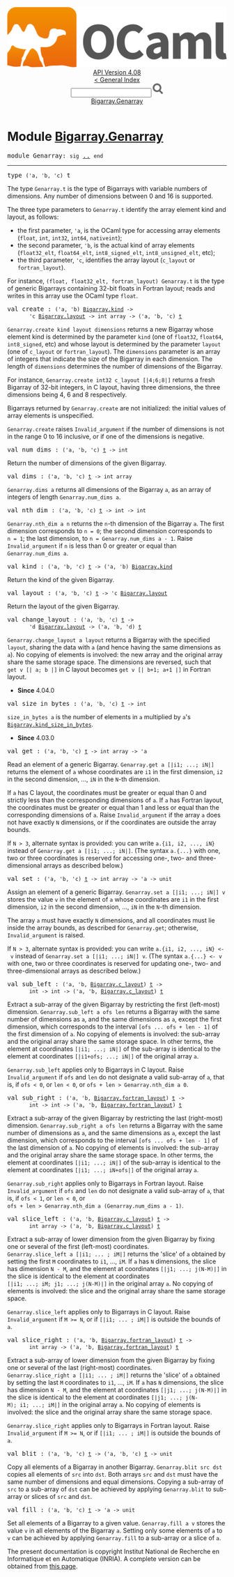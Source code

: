 <!-- ((! set title API !)) ((! set documentation !)) ((! set api !)) ((! set nobreadcrumb !)) -->
<div class="api"><header><nav class="toc brand"><a class="brand" href="https://ocaml.org/"><img src="colour-logo-gray.svg" class="svg" alt="OCaml"></a></nav><nav class="toc"><div class="toc_version"><a href="/docs" id="version-select">API Version 4.08</a></div><a href="index.html">&lt; General Index</a><div class="api_search"><input type="text" name="apisearch" id="api_search" oninput="mySearch(false);" onkeypress="this.oninput();" onclick="this.oninput();" onpaste="this.oninput();">
<img src="search_icon.svg" alt="Search" class="svg" onclick="mySearch(false)"></div>
<div id="search_results"></div><div class="toc_title"><a href="#top">Bigarray.Genarray</a></div><ul></ul></nav></header>

<h1>Module <a href="type_Bigarray.Genarray.html">Bigarray.Genarray</a></h1>

<pre><span id="MODULEGenarray"><span class="keyword">module</span> Genarray</span>: <code class="code"><span class="keyword">sig</span></code> <a href="Bigarray.Genarray.html">..</a> <code class="code"><span class="keyword">end</span></code></pre><hr width="100%">

<pre><span id="TYPEt"><span class="keyword">type</span> <code class="type">('a, 'b, 'c)</code> t</span> </pre>
<div class="info ">
<div class="info-desc">
<p>The type <code class="code"><span class="constructor">Genarray</span>.t</code> is the type of Bigarrays with variable
     numbers of dimensions.  Any number of dimensions between 0 and 16
     is supported.</p>

<p>The three type parameters to <code class="code"><span class="constructor">Genarray</span>.t</code> identify the array element
     kind and layout, as follows:</p>
<ul>
<li>the first parameter, <code class="code"><span class="keywordsign">'</span>a</code>, is the OCaml type for accessing array
       elements (<code class="code">float</code>, <code class="code">int</code>, <code class="code">int32</code>, <code class="code">int64</code>, <code class="code">nativeint</code>);</li>
<li>the second parameter, <code class="code"><span class="keywordsign">'</span>b</code>, is the actual kind of array elements
       (<code class="code">float32_elt</code>, <code class="code">float64_elt</code>, <code class="code">int8_signed_elt</code>, <code class="code">int8_unsigned_elt</code>,
       etc);</li>
<li>the third parameter, <code class="code"><span class="keywordsign">'</span>c</code>, identifies the array layout
       (<code class="code">c_layout</code> or <code class="code">fortran_layout</code>).</li>
</ul>
<p>For instance, <code class="code">(float,&nbsp;float32_elt,&nbsp;fortran_layout)&nbsp;<span class="constructor">Genarray</span>.t</code>
     is the type of generic Bigarrays containing 32-bit floats
     in Fortran layout; reads and writes in this array use the
     OCaml type <code class="code">float</code>.</p>
</div>
</div>


<pre><span id="VALcreate"><span class="keyword">val</span> create</span> : <code class="type">('a, 'b) <a href="Bigarray.html#TYPEkind">Bigarray.kind</a> -&gt;<br>       'c <a href="Bigarray.html#TYPElayout">Bigarray.layout</a> -&gt; int array -&gt; ('a, 'b, 'c) <a href="Bigarray.Genarray.html#TYPEt">t</a></code></pre><div class="info ">
<div class="info-desc">
<p><code class="code"><span class="constructor">Genarray</span>.create&nbsp;kind&nbsp;layout&nbsp;dimensions</code> returns a new Bigarray
     whose element kind is determined by the parameter <code class="code">kind</code> (one of
     <code class="code">float32</code>, <code class="code">float64</code>, <code class="code">int8_signed</code>, etc) and whose layout is
     determined by the parameter <code class="code">layout</code> (one of <code class="code">c_layout</code> or
     <code class="code">fortran_layout</code>).  The <code class="code">dimensions</code> parameter is an array of
     integers that indicate the size of the Bigarray in each dimension.
     The length of <code class="code">dimensions</code> determines the number of dimensions
     of the Bigarray.</p>

<p>For instance, <code class="code"><span class="constructor">Genarray</span>.create&nbsp;int32&nbsp;c_layout&nbsp;[|4;6;8|]</code>
     returns a fresh Bigarray of 32-bit integers, in C layout,
     having three dimensions, the three dimensions being 4, 6 and 8
     respectively.</p>

<p>Bigarrays returned by <code class="code"><span class="constructor">Genarray</span>.create</code> are not initialized:
     the initial values of array elements is unspecified.</p>

<p><code class="code"><span class="constructor">Genarray</span>.create</code> raises <code class="code"><span class="constructor">Invalid_argument</span></code> if the number of dimensions
     is not in the range 0 to 16 inclusive, or if one of the dimensions
     is negative.</p>
</div>
</div>

<pre><span id="VALnum_dims"><span class="keyword">val</span> num_dims</span> : <code class="type">('a, 'b, 'c) <a href="Bigarray.Genarray.html#TYPEt">t</a> -&gt; int</code></pre><div class="info ">
<div class="info-desc">
<p>Return the number of dimensions of the given Bigarray.</p>
</div>
</div>

<pre><span id="VALdims"><span class="keyword">val</span> dims</span> : <code class="type">('a, 'b, 'c) <a href="Bigarray.Genarray.html#TYPEt">t</a> -&gt; int array</code></pre><div class="info ">
<div class="info-desc">
<p><code class="code"><span class="constructor">Genarray</span>.dims&nbsp;a</code> returns all dimensions of the Bigarray <code class="code">a</code>,
     as an array of integers of length <code class="code"><span class="constructor">Genarray</span>.num_dims&nbsp;a</code>.</p>
</div>
</div>

<pre><span id="VALnth_dim"><span class="keyword">val</span> nth_dim</span> : <code class="type">('a, 'b, 'c) <a href="Bigarray.Genarray.html#TYPEt">t</a> -&gt; int -&gt; int</code></pre><div class="info ">
<div class="info-desc">
<p><code class="code"><span class="constructor">Genarray</span>.nth_dim&nbsp;a&nbsp;n</code> returns the <code class="code">n</code>-th dimension of the
     Bigarray <code class="code">a</code>.  The first dimension corresponds to <code class="code">n&nbsp;=&nbsp;0</code>;
     the second dimension corresponds to <code class="code">n&nbsp;=&nbsp;1</code>; the last dimension,
     to <code class="code">n&nbsp;=&nbsp;<span class="constructor">Genarray</span>.num_dims&nbsp;a&nbsp;-&nbsp;1</code>.
     Raise <code class="code"><span class="constructor">Invalid_argument</span></code> if <code class="code">n</code> is less than 0 or greater or equal than
     <code class="code"><span class="constructor">Genarray</span>.num_dims&nbsp;a</code>.</p>
</div>
</div>

<pre><span id="VALkind"><span class="keyword">val</span> kind</span> : <code class="type">('a, 'b, 'c) <a href="Bigarray.Genarray.html#TYPEt">t</a> -&gt; ('a, 'b) <a href="Bigarray.html#TYPEkind">Bigarray.kind</a></code></pre><div class="info ">
<div class="info-desc">
<p>Return the kind of the given Bigarray.</p>
</div>
</div>

<pre><span id="VALlayout"><span class="keyword">val</span> layout</span> : <code class="type">('a, 'b, 'c) <a href="Bigarray.Genarray.html#TYPEt">t</a> -&gt; 'c <a href="Bigarray.html#TYPElayout">Bigarray.layout</a></code></pre><div class="info ">
<div class="info-desc">
<p>Return the layout of the given Bigarray.</p>
</div>
</div>

<pre><span id="VALchange_layout"><span class="keyword">val</span> change_layout</span> : <code class="type">('a, 'b, 'c) <a href="Bigarray.Genarray.html#TYPEt">t</a> -&gt;<br>       'd <a href="Bigarray.html#TYPElayout">Bigarray.layout</a> -&gt; ('a, 'b, 'd) <a href="Bigarray.Genarray.html#TYPEt">t</a></code></pre><div class="info ">
<div class="info-desc">
<p><code class="code"><span class="constructor">Genarray</span>.change_layout&nbsp;a&nbsp;layout</code> returns a Bigarray with the
      specified <code class="code">layout</code>, sharing the data with <code class="code">a</code> (and hence having
      the same dimensions as <code class="code">a</code>). No copying of elements is involved: the
      new array and the original array share the same storage space.
      The dimensions are reversed, such that <code class="code">get&nbsp;v&nbsp;[|&nbsp;a;&nbsp;b&nbsp;|]</code> in
      C layout becomes <code class="code">get&nbsp;v&nbsp;[|&nbsp;b+1;&nbsp;a+1&nbsp;|]</code> in Fortran layout.</p>
</div>
<ul class="info-attributes">
<li><b>Since</b> 4.04.0</li>
</ul>
</div>

<pre><span id="VALsize_in_bytes"><span class="keyword">val</span> size_in_bytes</span> : <code class="type">('a, 'b, 'c) <a href="Bigarray.Genarray.html#TYPEt">t</a> -&gt; int</code></pre><div class="info ">
<div class="info-desc">
<p><code class="code">size_in_bytes&nbsp;a</code> is the number of elements in <code class="code">a</code> multiplied
    by <code class="code">a</code>'s <a href="Bigarray.html#VALkind_size_in_bytes"><code class="code"><span class="constructor">Bigarray</span>.kind_size_in_bytes</code></a>.</p>
</div>
<ul class="info-attributes">
<li><b>Since</b> 4.03.0</li>
</ul>
</div>

<pre><span id="VALget"><span class="keyword">val</span> get</span> : <code class="type">('a, 'b, 'c) <a href="Bigarray.Genarray.html#TYPEt">t</a> -&gt; int array -&gt; 'a</code></pre><div class="info ">
<div class="info-desc">
<p>Read an element of a generic Bigarray.
     <code class="code"><span class="constructor">Genarray</span>.get&nbsp;a&nbsp;[|i1;&nbsp;...;&nbsp;iN|]</code> returns the element of <code class="code">a</code>
     whose coordinates are <code class="code">i1</code> in the first dimension, <code class="code">i2</code> in
     the second dimension, ..., <code class="code">iN</code> in the <code class="code"><span class="constructor">N</span></code>-th dimension.</p>

<p>If <code class="code">a</code> has C layout, the coordinates must be greater or equal than 0
     and strictly less than the corresponding dimensions of <code class="code">a</code>.
     If <code class="code">a</code> has Fortran layout, the coordinates must be greater or equal
     than 1 and less or equal than the corresponding dimensions of <code class="code">a</code>.
     Raise <code class="code"><span class="constructor">Invalid_argument</span></code> if the array <code class="code">a</code> does not have exactly <code class="code"><span class="constructor">N</span></code>
     dimensions, or if the coordinates are outside the array bounds.</p>

<p>If <code class="code"><span class="constructor">N</span>&nbsp;&gt;&nbsp;3</code>, alternate syntax is provided: you can write
     <code class="code">a.{i1,&nbsp;i2,&nbsp;...,&nbsp;iN}</code> instead of <code class="code"><span class="constructor">Genarray</span>.get&nbsp;a&nbsp;[|i1;&nbsp;...;&nbsp;iN|]</code>.
     (The syntax <code class="code">a.{...}</code> with one, two or three coordinates is
     reserved for accessing one-, two- and three-dimensional arrays
     as described below.)</p>
</div>
</div>

<pre><span id="VALset"><span class="keyword">val</span> set</span> : <code class="type">('a, 'b, 'c) <a href="Bigarray.Genarray.html#TYPEt">t</a> -&gt; int array -&gt; 'a -&gt; unit</code></pre><div class="info ">
<div class="info-desc">
<p>Assign an element of a generic Bigarray.
     <code class="code"><span class="constructor">Genarray</span>.set&nbsp;a&nbsp;[|i1;&nbsp;...;&nbsp;iN|]&nbsp;v</code> stores the value <code class="code">v</code> in the
     element of <code class="code">a</code> whose coordinates are <code class="code">i1</code> in the first dimension,
     <code class="code">i2</code> in the second dimension, ..., <code class="code">iN</code> in the <code class="code"><span class="constructor">N</span></code>-th dimension.</p>

<p>The array <code class="code">a</code> must have exactly <code class="code"><span class="constructor">N</span></code> dimensions, and all coordinates
     must lie inside the array bounds, as described for <code class="code"><span class="constructor">Genarray</span>.get</code>;
     otherwise, <code class="code"><span class="constructor">Invalid_argument</span></code> is raised.</p>

<p>If <code class="code"><span class="constructor">N</span>&nbsp;&gt;&nbsp;3</code>, alternate syntax is provided: you can write
     <code class="code">a.{i1,&nbsp;i2,&nbsp;...,&nbsp;iN}&nbsp;&lt;-&nbsp;v</code> instead of
     <code class="code"><span class="constructor">Genarray</span>.set&nbsp;a&nbsp;[|i1;&nbsp;...;&nbsp;iN|]&nbsp;v</code>.
     (The syntax <code class="code">a.{...}&nbsp;&lt;-&nbsp;v</code> with one, two or three coordinates is
     reserved for updating one-, two- and three-dimensional arrays
     as described below.)</p>
</div>
</div>

<pre><span id="VALsub_left"><span class="keyword">val</span> sub_left</span> : <code class="type">('a, 'b, <a href="Bigarray.html#TYPEc_layout">Bigarray.c_layout</a>) <a href="Bigarray.Genarray.html#TYPEt">t</a> -&gt;<br>       int -&gt; int -&gt; ('a, 'b, <a href="Bigarray.html#TYPEc_layout">Bigarray.c_layout</a>) <a href="Bigarray.Genarray.html#TYPEt">t</a></code></pre><div class="info ">
<div class="info-desc">
<p>Extract a sub-array of the given Bigarray by restricting the
     first (left-most) dimension.  <code class="code"><span class="constructor">Genarray</span>.sub_left&nbsp;a&nbsp;ofs&nbsp;len</code>
     returns a Bigarray with the same number of dimensions as <code class="code">a</code>,
     and the same dimensions as <code class="code">a</code>, except the first dimension,
     which corresponds to the interval <code class="code">[ofs&nbsp;...&nbsp;ofs&nbsp;+&nbsp;len&nbsp;-&nbsp;1]</code>
     of the first dimension of <code class="code">a</code>.  No copying of elements is
     involved: the sub-array and the original array share the same
     storage space.  In other terms, the element at coordinates
     <code class="code">[|i1;&nbsp;...;&nbsp;iN|]</code> of the sub-array is identical to the
     element at coordinates <code class="code">[|i1+ofs;&nbsp;...;&nbsp;iN|]</code> of the original
     array <code class="code">a</code>.</p>

<p><code class="code"><span class="constructor">Genarray</span>.sub_left</code> applies only to Bigarrays in C layout.
     Raise <code class="code"><span class="constructor">Invalid_argument</span></code> if <code class="code">ofs</code> and <code class="code">len</code> do not designate
     a valid sub-array of <code class="code">a</code>, that is, if <code class="code">ofs&nbsp;&lt;&nbsp;0</code>, or <code class="code">len&nbsp;&lt;&nbsp;0</code>,
     or <code class="code">ofs&nbsp;+&nbsp;len&nbsp;&gt;&nbsp;<span class="constructor">Genarray</span>.nth_dim&nbsp;a&nbsp;0</code>.</p>
</div>
</div>

<pre><span id="VALsub_right"><span class="keyword">val</span> sub_right</span> : <code class="type">('a, 'b, <a href="Bigarray.html#TYPEfortran_layout">Bigarray.fortran_layout</a>) <a href="Bigarray.Genarray.html#TYPEt">t</a> -&gt;<br>       int -&gt; int -&gt; ('a, 'b, <a href="Bigarray.html#TYPEfortran_layout">Bigarray.fortran_layout</a>) <a href="Bigarray.Genarray.html#TYPEt">t</a></code></pre><div class="info ">
<div class="info-desc">
<p>Extract a sub-array of the given Bigarray by restricting the
     last (right-most) dimension.  <code class="code"><span class="constructor">Genarray</span>.sub_right&nbsp;a&nbsp;ofs&nbsp;len</code>
     returns a Bigarray with the same number of dimensions as <code class="code">a</code>,
     and the same dimensions as <code class="code">a</code>, except the last dimension,
     which corresponds to the interval <code class="code">[ofs&nbsp;...&nbsp;ofs&nbsp;+&nbsp;len&nbsp;-&nbsp;1]</code>
     of the last dimension of <code class="code">a</code>.  No copying of elements is
     involved: the sub-array and the original array share the same
     storage space.  In other terms, the element at coordinates
     <code class="code">[|i1;&nbsp;...;&nbsp;iN|]</code> of the sub-array is identical to the
     element at coordinates <code class="code">[|i1;&nbsp;...;&nbsp;iN+ofs|]</code> of the original
     array <code class="code">a</code>.</p>

<p><code class="code"><span class="constructor">Genarray</span>.sub_right</code> applies only to Bigarrays in Fortran layout.
     Raise <code class="code"><span class="constructor">Invalid_argument</span></code> if <code class="code">ofs</code> and <code class="code">len</code> do not designate
     a valid sub-array of <code class="code">a</code>, that is, if <code class="code">ofs&nbsp;&lt;&nbsp;1</code>, or <code class="code">len&nbsp;&lt;&nbsp;0</code>,
     or <code class="code">ofs&nbsp;+&nbsp;len&nbsp;&gt;&nbsp;<span class="constructor">Genarray</span>.nth_dim&nbsp;a&nbsp;(<span class="constructor">Genarray</span>.num_dims&nbsp;a&nbsp;-&nbsp;1)</code>.</p>
</div>
</div>

<pre><span id="VALslice_left"><span class="keyword">val</span> slice_left</span> : <code class="type">('a, 'b, <a href="Bigarray.html#TYPEc_layout">Bigarray.c_layout</a>) <a href="Bigarray.Genarray.html#TYPEt">t</a> -&gt;<br>       int array -&gt; ('a, 'b, <a href="Bigarray.html#TYPEc_layout">Bigarray.c_layout</a>) <a href="Bigarray.Genarray.html#TYPEt">t</a></code></pre><div class="info ">
<div class="info-desc">
<p>Extract a sub-array of lower dimension from the given Bigarray
     by fixing one or several of the first (left-most) coordinates.
     <code class="code"><span class="constructor">Genarray</span>.slice_left&nbsp;a&nbsp;[|i1;&nbsp;...&nbsp;;&nbsp;iM|]</code> returns the 'slice'
     of <code class="code">a</code> obtained by setting the first <code class="code"><span class="constructor">M</span></code> coordinates to
     <code class="code">i1</code>, ..., <code class="code">iM</code>.  If <code class="code">a</code> has <code class="code"><span class="constructor">N</span></code> dimensions, the slice has
     dimension <code class="code"><span class="constructor">N</span>&nbsp;-&nbsp;<span class="constructor">M</span></code>, and the element at coordinates
     <code class="code">[|j1;&nbsp;...;&nbsp;j(<span class="constructor">N</span>-<span class="constructor">M</span>)|]</code> in the slice is identical to the element
     at coordinates <code class="code">[|i1;&nbsp;...;&nbsp;iM;&nbsp;j1;&nbsp;...;&nbsp;j(<span class="constructor">N</span>-<span class="constructor">M</span>)|]</code> in the original
     array <code class="code">a</code>.  No copying of elements is involved: the slice and
     the original array share the same storage space.</p>

<p><code class="code"><span class="constructor">Genarray</span>.slice_left</code> applies only to Bigarrays in C layout.
     Raise <code class="code"><span class="constructor">Invalid_argument</span></code> if <code class="code"><span class="constructor">M</span>&nbsp;&gt;=&nbsp;<span class="constructor">N</span></code>, or if <code class="code">[|i1;&nbsp;...&nbsp;;&nbsp;iM|]</code>
     is outside the bounds of <code class="code">a</code>.</p>
</div>
</div>

<pre><span id="VALslice_right"><span class="keyword">val</span> slice_right</span> : <code class="type">('a, 'b, <a href="Bigarray.html#TYPEfortran_layout">Bigarray.fortran_layout</a>) <a href="Bigarray.Genarray.html#TYPEt">t</a> -&gt;<br>       int array -&gt; ('a, 'b, <a href="Bigarray.html#TYPEfortran_layout">Bigarray.fortran_layout</a>) <a href="Bigarray.Genarray.html#TYPEt">t</a></code></pre><div class="info ">
<div class="info-desc">
<p>Extract a sub-array of lower dimension from the given Bigarray
     by fixing one or several of the last (right-most) coordinates.
     <code class="code"><span class="constructor">Genarray</span>.slice_right&nbsp;a&nbsp;[|i1;&nbsp;...&nbsp;;&nbsp;iM|]</code> returns the 'slice'
     of <code class="code">a</code> obtained by setting the last <code class="code"><span class="constructor">M</span></code> coordinates to
     <code class="code">i1</code>, ..., <code class="code">iM</code>.  If <code class="code">a</code> has <code class="code"><span class="constructor">N</span></code> dimensions, the slice has
     dimension <code class="code"><span class="constructor">N</span>&nbsp;-&nbsp;<span class="constructor">M</span></code>, and the element at coordinates
     <code class="code">[|j1;&nbsp;...;&nbsp;j(<span class="constructor">N</span>-<span class="constructor">M</span>)|]</code> in the slice is identical to the element
     at coordinates <code class="code">[|j1;&nbsp;...;&nbsp;j(<span class="constructor">N</span>-<span class="constructor">M</span>);&nbsp;i1;&nbsp;...;&nbsp;iM|]</code> in the original
     array <code class="code">a</code>.  No copying of elements is involved: the slice and
     the original array share the same storage space.</p>

<p><code class="code"><span class="constructor">Genarray</span>.slice_right</code> applies only to Bigarrays in Fortran layout.
     Raise <code class="code"><span class="constructor">Invalid_argument</span></code> if <code class="code"><span class="constructor">M</span>&nbsp;&gt;=&nbsp;<span class="constructor">N</span></code>, or if <code class="code">[|i1;&nbsp;...&nbsp;;&nbsp;iM|]</code>
     is outside the bounds of <code class="code">a</code>.</p>
</div>
</div>

<pre><span id="VALblit"><span class="keyword">val</span> blit</span> : <code class="type">('a, 'b, 'c) <a href="Bigarray.Genarray.html#TYPEt">t</a> -&gt; ('a, 'b, 'c) <a href="Bigarray.Genarray.html#TYPEt">t</a> -&gt; unit</code></pre><div class="info ">
<div class="info-desc">
<p>Copy all elements of a Bigarray in another Bigarray.
     <code class="code"><span class="constructor">Genarray</span>.blit&nbsp;src&nbsp;dst</code> copies all elements of <code class="code">src</code> into
     <code class="code">dst</code>.  Both arrays <code class="code">src</code> and <code class="code">dst</code> must have the same number of
     dimensions and equal dimensions.  Copying a sub-array of <code class="code">src</code>
     to a sub-array of <code class="code">dst</code> can be achieved by applying <code class="code"><span class="constructor">Genarray</span>.blit</code>
     to sub-array or slices of <code class="code">src</code> and <code class="code">dst</code>.</p>
</div>
</div>

<pre><span id="VALfill"><span class="keyword">val</span> fill</span> : <code class="type">('a, 'b, 'c) <a href="Bigarray.Genarray.html#TYPEt">t</a> -&gt; 'a -&gt; unit</code></pre><div class="info ">
<div class="info-desc">
<p>Set all elements of a Bigarray to a given value.
     <code class="code"><span class="constructor">Genarray</span>.fill&nbsp;a&nbsp;v</code> stores the value <code class="code">v</code> in all elements of
     the Bigarray <code class="code">a</code>.  Setting only some elements of <code class="code">a</code> to <code class="code">v</code>
     can be achieved by applying <code class="code"><span class="constructor">Genarray</span>.fill</code> to a sub-array
     or a slice of <code class="code">a</code>.</p>
</div>
</div>

<div class="copyright">The present documentation is copyright Institut National de Recherche en Informatique et en Automatique (INRIA). A complete version can be obtained from <a href="http://caml.inria.fr/pub/docs/manual-ocaml/">this page</a>.</div></div>